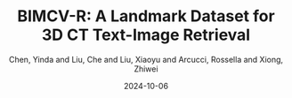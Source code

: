 ---
title: "BIMCV-R: A Landmark Dataset for 3D CT Text-Image Retrieval"
collection: publications
category: conferences
permalink: # /publication/MICCAI2024
excerpt: '
This paper presents BIMCV-R, a 3D CT text - image retrieval dataset, and MedFinder. Tests show MedFinder outperforms baselines in related tasks.
'
author: Chen, Yinda and Liu, Che and Liu, Xiaoyu and Arcucci, Rossella and Xiong, Zhiwei
date: 2024-10-06
venue: MICCAI
slidesurl: # 'http://academicpages.github.io/files/slides1.pdf'
paperurl: 'https://arxiv.org/pdf/2403.15992'
# citation: 'Chen, Y., Huang, W., Zhou, S., Chen, Q., & Xiong, Z. (2023, August). Self-supervised neuron segmentation with multi-agent reinforcement learning. In Proceedings of the Thirty-Second International Joint Conference on Artificial Intelligence (pp. 609-617).'
main_figure: "/images/MICCAI24.png" # Add teaser field for the preview image
codeurl: "https://huggingface.co/datasets/cyd0806/BIMCV-R"
bibtex: |
  @inproceedings{chen2024bimcv,
    title={Bimcv-r: A landmark dataset for 3d ct text-image retrieval},
    author={Chen, Yinda and Liu, Che and Liu, Xiaoyu and Arcucci, Rossella and Xiong, Zhiwei},
    booktitle={International Conference on Medical Image Computing and Computer-Assisted Intervention},
    pages={124--134},
    year={2024},
    organization={Springer}
  }
---